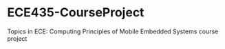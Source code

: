 # ECE435-CourseProject
Topics in ECE: Computing Principles of Mobile Embedded Systems course project
